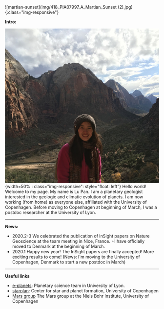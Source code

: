  

![martian-sunset](img/418_PIA07997_A_Martian_Sunset (2).jpg){:class="img-responsive"}


**Intro:**

![lu-pan](img/IMG_1152.jpg){width=50% : class="img-responsive": style="float: left"}
Hello world! Welcome to my page. My name is Lu Pan. I am a planetary geologist interested in the geologic and climatic evolution of planets. I am now working (from home) as everyone else, affiliated with the University of Copenhagen. Before moving to Copenhagen at beginning of March, I was a postdoc researcher at the University of Lyon. 

*************************************************

**News:**
- 2020.2-3 We celebrated the publication of InSight papers on Nature Geoscience at the team meeting in Nice, France. +I have officially moved to Denmark at the beginning of March.
- 2020.1 Happy new year! The InSight  papers are finally accepted! More exciting results to come! (News: I'm moving to the University of Copenhagen, Denmark to start a new postdoc in March)

************************************************

**Useful links**
 -  [e-planets](http://eplanets.univ-lyon1.fr/): Planetary science team in University of Lyon. 
 -  [starplan](https://starplan.dk): Center for star and planet formation, University of Copenhagen
 -  [Mars group](https://www.nbi.ku.dk/english/research/astrophysics/mars/) The Mars group at the Niels Bohr Institute, University of Copenhagen
